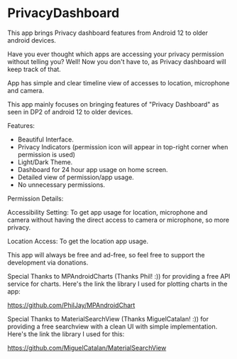 # PrivacyDashboard

This app brings Privacy dashboard features from Android 12 to older android devices.

Have you ever thought which apps are accessing your privacy permission without telling you?
Well! Now you don't have to, as Privacy dashboard will keep track of that.

App has simple and clear timeline view of accesses to location, microphone and camera.

This app mainly focuses on bringing features of "Privacy Dashboard" as seen in DP2 of android 12 to older devices.

Features:
- Beautiful Interface.
- Privacy Indicators (permission icon will appear in top-right corner when permission is used)
- Light/Dark Theme.
- Dashboard for 24 hour app usage on home screen.
- Detailed view of permission/app usage.
- No unnecessary permissions.


Permission Details:

Accessibility Setting: To get app usage for location, microphone and camera without having the direct access to camera or microphone, so more privacy.

Location Access: To get the location app usage.


This app will always be free and ad-free, so feel free to support the development via donations.

Special Thanks to MPAndroidCharts (Thanks Phil! :)) for providing a free API service for charts. Here's the link the library I used for plotting charts in the app:

https://github.com/PhilJay/MPAndroidChart

Special Thanks to MaterialSearchView (Thanks MiguelCatalan! :)) for providing a free searchview with a clean UI with simple implementation. Here's the link the library I used for this:

https://github.com/MiguelCatalan/MaterialSearchView

